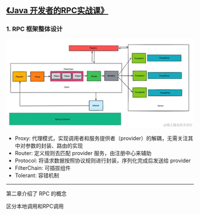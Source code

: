 ## [《Java 开发者的RPC实战课》](https://juejin.cn/book/7047357110337667076)

### 1. RPC 框架整体设计

![img.png](images/img.png)

- Proxy: 代理模式，实现调用者和服务提供者（provider）的解耦，无需关注其中对参数的封装、路由的实现
- Router: 定义规则去匹配 provider 服务，由注册中心来辅助
- Protocol: 将请求数据按照协议规则进行封装，序列化完成后发送给 provider
- FilterChain: 可插拔组件
- Tolerant: 容错机制

---

第二章介绍了 RPC 的概念

区分本地调用和RPC调用